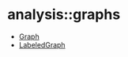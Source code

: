 # analysis::graphs


   * [Graph](/docs/Library/analysis/graphs/Graph.md)
   * [LabeledGraph](/docs/Library/analysis/graphs/LabeledGraph.md)